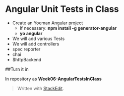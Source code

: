 # Angular Unit Tests in Class

- Create an Yoeman Angular project
	-  If necessary: **npm install -g generator-angular** 
	- **yo angular**
- We will add various Tests
- We will add controllers
- spec reporter
- chai
- $httpBackend

##Turn it in

In repository as **Week06-AngularTestsInClass**

> Written with [StackEdit](https://stackedit.io/).